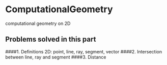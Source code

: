 # ComputationalGeometry
computational geometry on 2D

## Problems solved in this part
####1. Definitions
2D: point, line, ray, segment, vector
####2. Intersection
between line, ray and segment
####3. Distance


